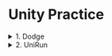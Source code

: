 # Unity Practice


<details markdown="1">
<summary>1. Dodge</summary>

------------------------
<details markdown="1">
<summary>1. 게임 설명</summary>

## 게임 설명
>사방에서 날아오는 총알을 가능한 한 피하는 탄막 슈팅 게임.<br>
>+조작법+<br>
>움직이기: 키보드 방향키 또는 WASD키<br>
>(사망 후)게임 재시작: R키
>>1. 플레이어 주변은 벽으로 막혀 있고, 바닥은 계속 회전한다. 사방에 배치된 붉은 기둥이 플레이어를 향해 총알을 발사한다.<br>
>>2. 총알은 플레이어의 최근 위치로 발사된다.<br>
>>3. 플레이어가 버틴 시간이 UI로 표시된다.<br>
>>4. 총알에 맞아 플레이어가 죽으면 게임오버 텍스트와 최고기록이 표시된다. 게임오버 시 R 키를 누르면 게임을 재시작한다.<br>
</details>

<details markdown="1">
<summary>2. 제작 과정</summary>

## 제작 과정
>1. 바닥과 벽 제작
>>1. 새로운 프로젝트를 생성 후 바닥 Plane 오브젝트 만들기.(Hierarchy > Create > 3D Object > Plane)<br>인스펙터 창에서 Plane 오브젝트의 Transform 컴포넌트의 스케일을 (2, 1, 2)로 변경<br>Plane 오브젝트에 색을 입히기 위해 새로 머터리얼 생성(Project > Create > Material) 후 이름을 Plane Color로 변경.<br>생성된 Plane Color 머터리얼을 선택하여 알베도의 컬러 필드에서 검은색으로 변경.<br>Plane Color 머터리얼을 씬 창의 Plane 게임 오브젝트로 드래그&드롭.
>>2. Cube 오브젝트로 벽 생성(Hierarchy > Create > 3D Object > Cube) 후 이름을 Wall로 변경.<br>인스펙터 창에서 Position은 (0, 0.5, 0), Scale은 (20, 1, 1)로 변경.<br>하이어라키 창에서 Wall 게임 오브젝트를 선택 후 [Command+D]로 3개 더 복제하여 사방으로 위치 변경<br>

>2. 플레이어 제작
>>
>3. 탄알 제작
>>
</details>

<details markdown="1">
<summary>3. method/class</summary>

## method/class

</details>

------------------------
</details>



<details markdown="1">
<summary>2. UniRun</summary>

------------------------
<details markdown="1">
<summary>1. 게임 설명</summary>

## 게임 설명
>설명<br>
>+조작법+<br>
>움직이기: 키보드 방향키 또는 WASD키<br>
>(사망 후)게임 재시작: R키
>>1. 조건1<br>
>>2. 조건2..
</details>

<details markdown="1">
<summary>2. 제작 과정</summary>

## 제작 과정

</details>

<details markdown="1">
<summary>3. method/class</summary>

## method/class

</details>

------------------------
</details>


